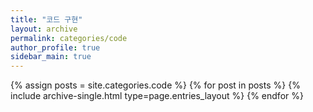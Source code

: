 ```yaml
---
title: "코드 구현"
layout: archive
permalink: categories/code
author_profile: true
sidebar_main: true
---
```



{% assign posts = site.categories.code %}
{% for post in posts %} {% include archive-single.html type=page.entries_layout %} {% endfor %}
